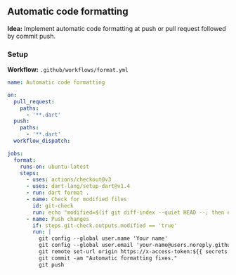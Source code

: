 ## Automatic code formatting

**Idea:** Implement automatic code formatting at push or pull request followed by commit push.

### Setup

**Workflow:** `.github/workflows/format.yml`

```yaml
name: Automatic code formatting

on:
  pull_request:
    paths:
      - '**.dart'
  push:
    paths:
      - '**.dart'
  workflow_dispatch:

jobs:
  format:
    runs-on: ubuntu-latest
    steps:
      - uses: actions/checkout@v3
      - uses: dart-lang/setup-dart@v1.4
      - run: dart format .
      - name: Check for modified files
        id: git-check
        run: echo "modified=$(if git diff-index --quiet HEAD --; then echo "false"; else echo "true"; fi)" >> $GITHUB_OUTPUT
      - name: Push changes
        if: steps.git-check.outputs.modified == 'true'
        run: |
          git config --global user.name 'Your name'
          git config --global user.email 'your-name@users.noreply.github.com'
          git remote set-url origin https://x-access-token:${{ secrets.GITHUB_TOKEN }}@github.com/${{ github.repository }}
          git commit -am "Automatic formatting fixes."
          git push
```
